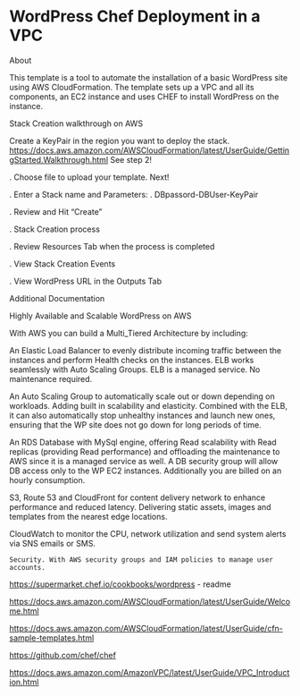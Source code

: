 # WordPress Chef Deployment in a VPC 


About

This template is a tool to automate the installation of a basic WordPress site using AWS CloudFormation.
The template sets up a VPC and all its components, an EC2 instance and uses CHEF to install WordPress on the instance.

Stack Creation walkthrough on AWS

Create a KeyPair in the region you want to deploy the stack.
https://docs.aws.amazon.com/AWSCloudFormation/latest/UserGuide/GettingStarted.Walkthrough.html See step 2!

. Choose file to upload your template. Next!



. Enter a Stack name and Parameters:
		. DBpassord-DBUser-KeyPair





. Review and Hit  “Create”




. Stack Creation process






. Review Resources Tab when the process is completed




. View Stack Creation Events





. View WordPress URL in the Outputs Tab







Additional Documentation

Highly Available and Scalable WordPress on AWS

With AWS you can build a Multi_Tiered Architecture by including:

An Elastic Load Balancer to evenly distribute incoming traffic between the instances and perform Health checks on the instances. ELB works seamlessly with Auto Scaling Groups.
ELB is a managed service. No maintenance required.

An Auto Scaling Group to automatically scale out or down depending on workloads. Adding built in scalability and elasticity. Combined with the ELB, it can also automatically stop unhealthy instances and launch new ones, ensuring that the WP site does not go down for long periods of time.

An RDS Database with MySql engine, offering Read scalability with Read replicas (providing Read performance) and offloading the maintenance to AWS since it is a managed service as well. A DB security group will allow DB access only to the WP EC2 instances. Additionally you are billed on an hourly consumption.

S3, Route 53 and CloudFront for content delivery network to enhance performance and reduced latency. Delivering static assets, images and templates from the nearest edge locations.

CloudWatch to monitor the CPU, network utilization and send system alerts via SNS emails or SMS.

	Security. With AWS security groups and IAM policies to manage user accounts.

https://supermarket.chef.io/cookbooks/wordpress - readme

https://docs.aws.amazon.com/AWSCloudFormation/latest/UserGuide/Welcome.html

https://docs.aws.amazon.com/AWSCloudFormation/latest/UserGuide/cfn-sample-templates.html

https://github.com/chef/chef

https://docs.aws.amazon.com/AmazonVPC/latest/UserGuide/VPC_Introduction.html
